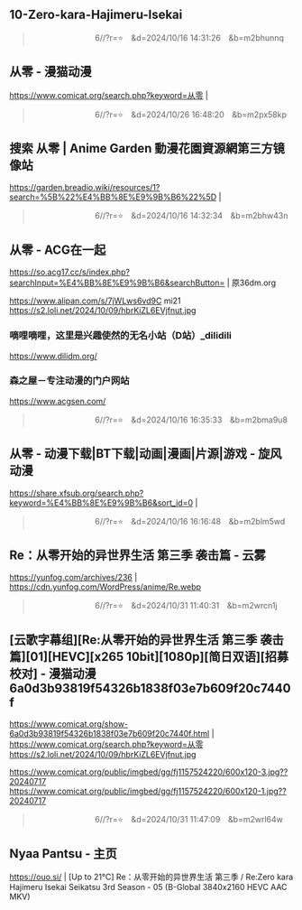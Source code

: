 ## 10-Zero-kara-Hajimeru-Isekai

>　　　　　　　　6//?r=⭐　&d=2024/10/16 14:31:26　&b=m2bhunnq
## 从零 - 漫猫动漫
https://www.comicat.org/search.php?keyword=从零
|

>　　　　　　　　6//?r=⭐　&d=2024/10/26 16:48:20　&b=m2px58kp
## 搜索 从零 | Anime Garden 動漫花園資源網第三方镜像站
https://garden.breadio.wiki/resources/1?search=%5B%22%E4%BB%8E%E9%9B%B6%22%5D
|

>　　　　　　　　6//?r=⭐　&d=2024/10/16 14:32:34　&b=m2bhw43n
## 从零 - ACG在一起
https://so.acg17.cc/s/index.php?searchInput=%E4%BB%8E%E9%9B%B6&searchButton=
|
原36dm.org

https://www.alipan.com/s/7jWLws6vd9C
mi21
https://s2.loli.net/2024/10/09/hbrKiZL6EVjfnut.jpg

### 嘀哩嘀哩，这里是兴趣使然的无名小站（D站）_dilidili
https://www.dilidm.org/
### 森之屋－专注动漫的门户网站
https://www.acgsen.com/

>　　　　　　　　6//?r=⭐　&d=2024/10/16 16:35:33　&b=m2bma9u8
## 从零 - 动漫下载|BT下载|动画|漫画|片源|游戏 - 旋风动漫
https://share.xfsub.org/search.php?keyword=%E4%BB%8E%E9%9B%B6&sort_id=0
|

>　　　　　　　　6//?r=⭐　&d=2024/10/16 16:16:48　&b=m2blm5wd
## Re：从零开始的异世界生活 第三季 袭击篇 - 云雾
https://yunfog.com/archives/236
|
https://cdn.yunfog.com/WordPress/anime/Re.webp

>　　　　　　　　6//?r=⭐　&d=2024/10/31 11:40:31　&b=m2wrcn1j
## [云歌字幕组][Re:从零开始的异世界生活 第三季 袭击篇][01][HEVC][x265 10bit][1080p][简日双语][招募校对] - 漫猫动漫 6a0d3b93819f54326b1838f03e7b609f20c7440f
https://www.comicat.org/show-6a0d3b93819f54326b1838f03e7b609f20c7440f.html
|
https://www.comicat.org/search.php?keyword=从零
https://s2.loli.net/2024/10/09/hbrKiZL6EVjfnut.jpg

https://www.comicat.org/public/imgbed/gg/fj1157524220/600x120-3.jpg??20240717
https://www.comicat.org/public/imgbed/gg/fj1157524220/600x120-1.jpg??20240717

>　　　　　　　　6//?r=⭐　&d=2024/10/31 11:47:09　&b=m2wrl64w
## Nyaa Pantsu - 主页
https://ouo.si/
|
[Up to 21°C] Re：从零开始的异世界生活 第三季 / Re:Zero kara Hajimeru Isekai Seikatsu 3rd Season - 05 (B-Global 3840x2160 HEVC AAC MKV)

